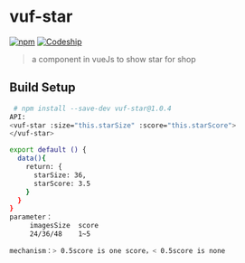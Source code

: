﻿# vuf-star 
[![npm](https://img.shields.io/npm/v/npm.svg)](https://www.npmjs.com/package/vuf-star)
[![Codeship](https://img.shields.io/badge/csdn-blog-red.svg)](http://blog.csdn.net/q553866469/article/details/78909601)
> a component in vueJs to show star for shop


## Build Setup

``` bash
 # npm install --save-dev vuf-star@1.0.4
API:
<vuf-star :size="this.starSize" :score="this.starScore">
</vuf-star>

export default () {
  data(){
    return: {
      starSize: 36,
      starScore: 3.5
    }
  }
}
parameter：
     imagesSize  score
     24/36/48    1~5
     
mechanism：> 0.5score is one score，< 0.5score is none
